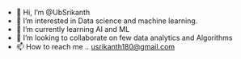 - 👋 Hi, I’m @UbSrikanth
- 👀 I’m interested in Data science and machine learning.
- 🌱 I’m currently learning AI and ML
- 💞️ I’m looking to collaborate on few data analytics and Algorithms 
- 📫 How to reach me .. usrikanth180@gmail.com

<!---
UbSrikanth/UbSrikanth is a ✨ special ✨ repository because its `README.md` (this file) appears on your GitHub profile.
You can click the Preview link to take a look at your changes.
--->
